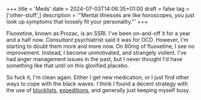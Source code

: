 +++
title = 'Meds'
date = 2024-07-03T14:06:35+01:00
draft = false
tag = ['other-stuff',]
description = '"Mental illnesses are like horoscopes, you just look up symptoms that loosely fit your personality."'
+++

Fluoxetine, known as Prozac, is an SSRI. I've been on-and-off it for a year and a half now. *Consultant* psychiatrist said it was for OCD. However, I'm starting to doubt them more and more now. On 60mg of fluoxetine, I see no improvement. Instead, I become unmotivated, and strangely violent. I've had anger management issues in the past, but I never thought I'd have something like that until on this glorified placebo.

So fuck it, I'm clean again. Either I get new medication, or I just find other ways to cope with the black waves. I think I found a decent strategy with the use of [blocklists](../net/about-blocklists.md), [expeditions](../photo/photo-expeditions.md), and generally just keeping myself busy.
